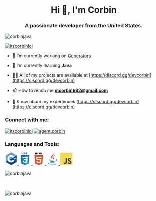 <h1 align="center">Hi 👋, I'm Corbin</h1>
<h3 align="center">A passionate developer from the United States.</h3>

<p align="left"> <img src="https://komarev.com/ghpvc/?username=corbinjava&label=Profile%20views&color=0e75b6&style=flat" alt="corbinjava" /> </p>

<p align="left"> <a href="https://twitter.com/itscorbinlol" target="blank"><img src="https://img.shields.io/twitter/follow/itscorbinlol?logo=twitter&style=for-the-badge" alt="itscorbinlol" /></a> </p>

- 🔭 I’m currently working on [Generators](https://github.com/corbinjava/Generators)

- 🌱 I’m currently learning **Java**

- 👨‍💻 All of my projects are available at [https://discord.gg/devcorbin](https://discord.gg/devcorbin)

- 📫 How to reach me **mcorbin682@gmail.com**

- 📄 Know about my experiences [https://discord.gg/devcorbin](https://discord.gg/devcorbin)

<h3 align="left">Connect with me:</h3>
<p align="left">
<a href="https://twitter.com/itscorbinlol" target="blank"><img align="center" src="https://raw.githubusercontent.com/rahuldkjain/github-profile-readme-generator/master/src/images/icons/Social/twitter.svg" alt="itscorbinlol" height="30" width="40" /></a>
<a href="https://discord.gg/agent.corbin" target="blank"><img align="center" src="https://raw.githubusercontent.com/rahuldkjain/github-profile-readme-generator/master/src/images/icons/Social/discord.svg" alt="agent.corbin" height="30" width="40" /></a>
</p>

<h3 align="left">Languages and Tools:</h3>
<p align="left"> <a href="https://www.w3schools.com/cpp/" target="_blank" rel="noreferrer"> <img src="https://raw.githubusercontent.com/devicons/devicon/master/icons/cplusplus/cplusplus-original.svg" alt="cplusplus" width="40" height="40"/> </a> <a href="https://www.w3schools.com/css/" target="_blank" rel="noreferrer"> <img src="https://raw.githubusercontent.com/devicons/devicon/master/icons/css3/css3-original-wordmark.svg" alt="css3" width="40" height="40"/> </a> <a href="https://www.w3.org/html/" target="_blank" rel="noreferrer"> <img src="https://raw.githubusercontent.com/devicons/devicon/master/icons/html5/html5-original-wordmark.svg" alt="html5" width="40" height="40"/> </a> <a href="https://www.java.com" target="_blank" rel="noreferrer"> <img src="https://raw.githubusercontent.com/devicons/devicon/master/icons/java/java-original.svg" alt="java" width="40" height="40"/> </a> <a href="https://developer.mozilla.org/en-US/docs/Web/JavaScript" target="_blank" rel="noreferrer"> <img src="https://raw.githubusercontent.com/devicons/devicon/master/icons/javascript/javascript-original.svg" alt="javascript" width="40" height="40"/> </a> </p>

<p><img align="center" src="https://github-readme-stats.vercel.app/api/top-langs?username=corbinjava&show_icons=true&locale=en&layout=compact" alt="corbinjava" /></p>
<br>
<p><img align="center" src="https://github-readme-streak-stats.herokuapp.com/?user=corbinjava&" alt="corbinjava" /></p>
